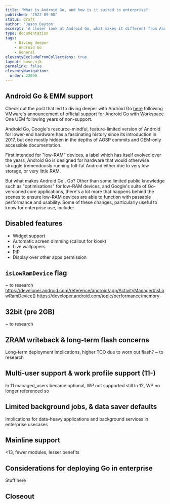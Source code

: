 ```yaml
---
title: 'What is Android Go, and how is it suited to enterprise?'
published: '2022-09-08'
status: draft
author: 'Jason Bayton'
excerpt: 'A closer look at Android Go, what makes it different from Android, and why the ecosystem finds it difficult to support. The goal is to provide a better understanding of Go, particularly in enterprise, but equally for consumer understanding as well.'
type: documentation
tags: 
    - Diving deeper
    - Android Go
    - General
eleventyExcludeFromCollections: true
layout: base.njk
permalink: false
eleventyNavigation:
  order: 22000
---
```


<div class="callout callout-info">

## Android Go & EMM support

Check out the post that led to diving deeper with Android Go [here](/blog/2022/08/android-go-emm) following VMware's announcement of official support for Android Go with Workspace One UEM following years of non-support.

</div>

Android Go, Google's resource-mindful, feature-limited version of Android for lower-end hardware has a fascinating history since its introduction in 2017, but one mostly hidden in the depths of AOSP commits and OEM-only accessible documentation. 

First intended for "low-RAM" devices, a label which has itself evolved over the years, Android Go is designed for hardware that would otherwise struggle tremendously running full-fat Android either due to very low storage, or very little RAM.

But what makes Android Go.. Go? Other than some limited public knowledge such as "optimisations" for low-RAM devices, and Google's suite of Go-versioned core applications, there's a lot more that happens behind the scenes to ensure low-RAM devices are able to function with passable performance and usability. Some of these changes, particularly useful to know for enterprise use, include: 

## Disabled features 
- Widget support
- Automatic screen dimming (callout for kiosk)
- Live wallpapers
- PiP
- Display over other apps permission



## `isLowRamDevice` flag
~ to research 
https://developer.android.com/reference/android/app/ActivityManager#isLowRamDevice()
https://developer.android.com/topic/performance/memory


## 32bit (pre 2GB)
~ to research

## ZRAM writeback & long-term flash concerns
Long-term deployment implications, higher TCO due to worn out flash? ~ to research

## Multi-user support & work profile support (11-)
In 11 managed_users became optional, WP not supported still
In 12, WP no longer referenced so 

## Limited background jobs, & data saver defaults
Implications for data-heavy applications and background services in enterprise usecases

## Mainline support
<13, fewer modules, lesser benefits

## Considerations for deploying Go in enterprise
Stuff here

## Closeout